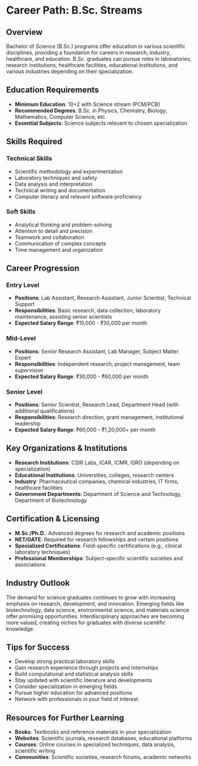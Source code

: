 # Career Path: B.Sc. Streams

## Overview
Bachelor of Science (B.Sc.) programs offer education in various scientific disciplines, providing a foundation for careers in research, industry, healthcare, and education. B.Sc. graduates can pursue roles in laboratories, research institutions, healthcare facilities, educational institutions, and various industries depending on their specialization.

## Education Requirements
- **Minimum Education**: 10+2 with Science stream (PCM/PCB)
- **Recommended Degrees**: B.Sc. in Physics, Chemistry, Biology, Mathematics, Computer Science, etc.
- **Essential Subjects**: Science subjects relevant to chosen specialization

## Skills Required
### Technical Skills
- Scientific methodology and experimentation
- Laboratory techniques and safety
- Data analysis and interpretation
- Technical writing and documentation
- Computer literacy and relevant software proficiency

### Soft Skills
- Analytical thinking and problem-solving
- Attention to detail and precision
- Teamwork and collaboration
- Communication of complex concepts
- Time management and organization

## Career Progression
### Entry Level
- **Positions**: Lab Assistant, Research Assistant, Junior Scientist, Technical Support
- **Responsibilities**: Basic research, data collection, laboratory maintenance, assisting senior scientists
- **Expected Salary Range**: ₹15,000 - ₹30,000 per month

### Mid-Level
- **Positions**: Senior Research Assistant, Lab Manager, Subject Matter Expert
- **Responsibilities**: Independent research, project management, team supervision
- **Expected Salary Range**: ₹30,000 - ₹60,000 per month

### Senior Level
- **Positions**: Senior Scientist, Research Lead, Department Head (with additional qualifications)
- **Responsibilities**: Research direction, grant management, institutional leadership
- **Expected Salary Range**: ₹60,000 - ₹1,20,000+ per month

## Key Organizations & Institutions
- **Research Institutions**: CSIR Labs, ICAR, ICMR, ISRO (depending on specialization)
- **Educational Institutions**: Universities, colleges, research centers
- **Industry**: Pharmaceutical companies, chemical industries, IT firms, healthcare facilities
- **Government Departments**: Department of Science and Technology, Department of Biotechnology

## Certification & Licensing
- **M.Sc./Ph.D.**: Advanced degrees for research and academic positions
- **NET/GATE**: Required for research fellowships and certain positions
- **Specialized Certifications**: Field-specific certifications (e.g., clinical laboratory techniques)
- **Professional Memberships**: Subject-specific scientific societies and associations

## Industry Outlook
The demand for science graduates continues to grow with increasing emphasis on research, development, and innovation. Emerging fields like biotechnology, data science, environmental science, and materials science offer promising opportunities. Interdisciplinary approaches are becoming more valued, creating niches for graduates with diverse scientific knowledge.

## Tips for Success
- Develop strong practical laboratory skills
- Gain research experience through projects and internships
- Build computational and statistical analysis skills
- Stay updated with scientific literature and developments
- Consider specialization in emerging fields
- Pursue higher education for advanced positions
- Network with professionals in your field of interest

## Resources for Further Learning
- **Books**: Textbooks and reference materials in your specialization
- **Websites**: Scientific journals, research databases, educational platforms
- **Courses**: Online courses in specialized techniques, data analysis, scientific writing
- **Communities**: Scientific societies, research forums, academic networks
